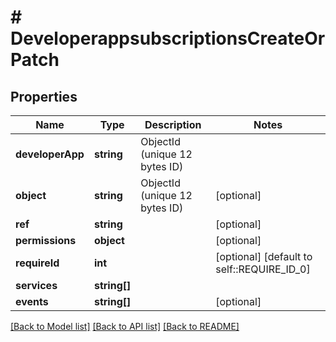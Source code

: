 # # DeveloperappsubscriptionsCreateOrPatch

## Properties

Name | Type | Description | Notes
------------ | ------------- | ------------- | -------------
**developerApp** | **string** | ObjectId (unique 12 bytes ID) |
**object** | **string** | ObjectId (unique 12 bytes ID) | [optional]
**ref** | **string** |  | [optional]
**permissions** | **object** |  | [optional]
**requireId** | **int** |  | [optional] [default to self::REQUIRE_ID_0]
**services** | **string[]** |  |
**events** | **string[]** |  | [optional]

[[Back to Model list]](../../README.md#models) [[Back to API list]](../../README.md#endpoints) [[Back to README]](../../README.md)
